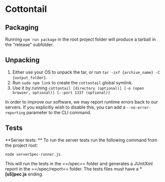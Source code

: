 # Cottontail


## Packaging
Running `npm run package` in the root project folder will produce a tarball in the "release" subfolder.

## Unpacking
1. Either use your OS to unpack the tar, or run `tar -zxf {archive_name} -C {output_folder}`.
2. Run `sudo npm link` to create the `cottontail` global symlink.
3. Use it by running `cottontail [directory (optional)] [-o (open browser, optional)] [--port 1337 (optional)]`

In order to improve our software, we may report runtime errors back to our servers.
If you explicitly wish to disable this, you can add a `--no-error-reporting` parameter to the CLI command.

## Tests

**Server tests: **
To run the server tests run the following command from the project root:

	node serverSpec-runner.js

This will run the tests in the ==/spec== folder and generates a JUnitXml report in the ==/spec/report== folder. The tests files must have a ***[sS]pec.js** ending.

